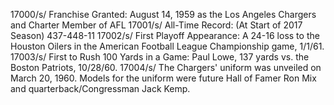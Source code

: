17000/s/ Franchise Granted: August 14, 1959 as the Los Angeles Chargers and Charter Member of AFL
17001/s/ All-Time Record: (At Start of 2017 Season) 437-448-11
17002/s/ First Playoff Appearance: A 24-16 loss to the Houston Oilers in the American Football League Championship game, 1/1/61.
17003/s/ First to Rush 100 Yards in a Game: Paul Lowe, 137 yards vs. the Boston Patriots, 10/28/60.
17004/s/ The Chargers' uniform was unveiled on March 20, 1960. Models for the uniform were future Hall of Famer Ron Mix and quarterback/Congressman Jack Kemp.
